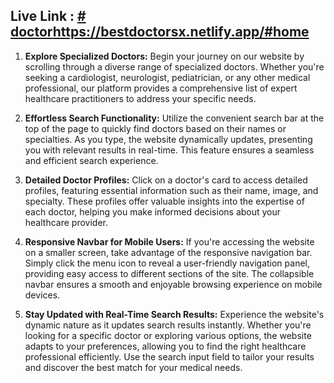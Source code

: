 ## Live Link : [# doctor](https://bestdoctorsx.netlify.app/#home)https://bestdoctorsx.netlify.app/#home

1. **Explore Specialized Doctors:** Begin your journey on our website by scrolling through a diverse range of specialized doctors. Whether you're seeking a cardiologist, neurologist, pediatrician, or any other medical professional, our platform provides a comprehensive list of expert healthcare practitioners to address your specific needs.

2. **Effortless Search Functionality:** Utilize the convenient search bar at the top of the page to quickly find doctors based on their names or specialties. As you type, the website dynamically updates, presenting you with relevant results in real-time. This feature ensures a seamless and efficient search experience.

3. **Detailed Doctor Profiles:** Click on a doctor's card to access detailed profiles, featuring essential information such as their name, image, and specialty. These profiles offer valuable insights into the expertise of each doctor, helping you make informed decisions about your healthcare provider.

4. **Responsive Navbar for Mobile Users:** If you're accessing the website on a smaller screen, take advantage of the responsive navigation bar. Simply click the menu icon to reveal a user-friendly navigation panel, providing easy access to different sections of the site. The collapsible navbar ensures a smooth and enjoyable browsing experience on mobile devices.

5. **Stay Updated with Real-Time Search Results:** Experience the website's dynamic nature as it updates search results instantly. Whether you're looking for a specific doctor or exploring various options, the website adapts to your preferences, allowing you to find the right healthcare professional efficiently. Use the search input field to tailor your results and discover the best match for your medical needs.
